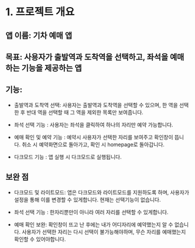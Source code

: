 # 1. 프로젝트 개요
## 앱 이름: 기차 예매 앱

## 목표: 사용자가 출발역과 도착역을 선택하고, 좌석을 예매하는 기능을 제공하는 앱

## 기능:

* 출발역과 도착역 선택: 사용자는 출발역과 도착역을 선택할 수 있으며, 한 역을 선택한 후 반대 역을 선택할 때 그 역을 제외한 목록만 보여줍니다.

* 좌석 선택 기능 : 사용자는 좌석을 클릭하여 하나의 자리만 예약 가능합니다.

* 예매 확인 및 예약 기능 : 예약시 사용자가 선택한 자리를 보여주고 확인창이 뜹니다. 취소 시 예약화면으로 돌아가고, 확인 시 homepage로 돌아갑니다.

* 다크모드 기능 : 앱 실행 시 다크모드로 실행됩니다.



## 보완 점
* 다크모드 및 라이트모드: 앱은 다크모드와 라이트모드를 지원하도록 하며, 사용자가 설정을 통해 이를 변경할 수 있게합니다. 현재는 선택기능이 없습니다.

* 좌석 선택 기능 : 한자리뿐만이 아니라 여러 자리를 선택할 수 있게합니다.

* 예매 확인 보완: 확인창이 뜨고 난 후에는 내가 어디자리에 예약했는지 알 수 없습니다. 사용자가 선택한 자리는 다시 선택이 불가능해야하며, 무슨 자리를 예매했는지 확인할 수 있어야합니다.

  
